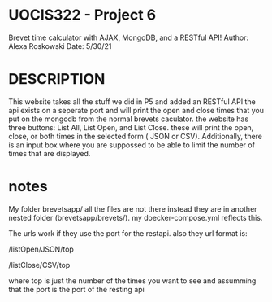 # UOCIS322 - Project 6 #
Brevet time calculator with AJAX, MongoDB, and a RESTful API!
Author: Alexa Roskowski
Date: 5/30/21

# DESCRIPTION #

This website takes all the stuff we did in P5 and added an RESTful API
the api exists on a seperate port and will print the open and close times
that you put on the mongodb from the normal brevets caculator. the website 
has three buttons: List All, List Open, and List Close. these will print
the open, close, or both times in the selected form ( JSON or CSV). Additionally,
 there is an input box where you are suppossed to be able to limit the number 
of times that are displayed. 


# notes #

My folder brevetsapp/ all the files are not there instead they are in another
nested folder (brevetsapp/brevets/). my doecker-compose.yml reflects this.

The urls work if they use the port for the restapi. also they url format is:

/listOpen/JSON/top

/listClose/CSV/top

where top is just the number of the times you want to see and assumming that the port is
the port of the resting api
